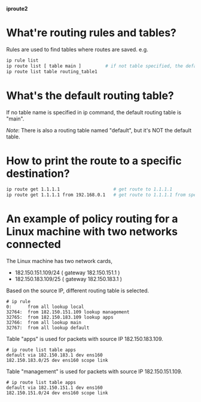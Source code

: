 **iproute2**

# What're routing rules and tables?
Rules are used to find tables where routes are saved.
e.g.
```bash
ip rule list
ip route list [ table main ]         # if not table specified, the default target is "main" table.
ip route list table routing_table1
```

# What's the default routing table?
If no table name is specified in ip command, the default routing table is "main".

*Note*: There is also a routing table named "default", but it's NOT the default table.

# How to print the route to a specific destination?
```bash
ip route get 1.1.1.1                    # get route to 1.1.1.1 
ip route get 1.1.1.1 from 192.168.0.1   # get route to 1.1.1.1 from specific local IP
```
# An example of policy routing for a Linux machine with two networks connected
The Linux machine has two network cards,

* 182.150.151.109/24 ( gateway 182.150.151.1 )
* 182.150.183.109/25 ( gateway 182.150.183.1 )

Based on the source IP, different routing table is selected.
```
# ip rule
0:      from all lookup local
32764:  from 182.150.151.109 lookup management
32765:  from 182.150.183.109 lookup apps
32766:  from all lookup main
32767:  from all lookup default
```

Table "apps" is used for packets with source IP 182.150.183.109.
```
# ip route list table apps
default via 182.150.183.1 dev ens160
182.150.183.0/25 dev ens160 scope link
```

Table "management" is used for packets with source IP 182.150.151.109.
```
# ip route list table apps
default via 182.150.151.1 dev ens160
182.150.151.0/24 dev ens160 scope link
```